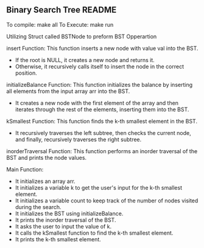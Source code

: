 ## Binary Search Tree  README

To compile: make all
To Execute: make run

Utilizing Struct called BSTNode to preform BST Opperartion

insert Function:
This function inserts a new node with value val into the BST.
- If the root is NULL, it creates a new node and returns it.
- Otherwise, it recursively calls itself to insert the node in the correct position.

initializeBalance Function:
This function initializes the balance by inserting all elements from the input array arr into the BST.
- It creates a new node with the first element of the array and then iterates through the rest of the elements, inserting them into the BST.

kSmallest Function:
This function finds the k-th smallest element in the BST.
- It recursively traverses the left subtree, then checks the current node, and finally, recursively traverses the right subtree.

inorderTraversal Function:
This function performs an inorder traversal of the BST and prints the node values.

Main Function:
- It initializes an array arr.
- It initializes a variable k to get the user's input for the k-th smallest element.
- It initializes a variable count to keep track of the number of nodes visited during the search.
- It initializes the BST using initializeBalance.
- It prints the inorder traversal of the BST.
- It asks the user to input the value of k.
- It calls the kSmallest function to find the k-th smallest element.
- It prints the k-th smallest element.




